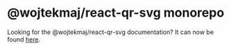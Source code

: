 # @wojtekmaj/react-qr-svg monorepo

Looking for the @wojtekmaj/react-qr-svg documentation? It can now be found [here](packages/react-qr-svg/README.md).
